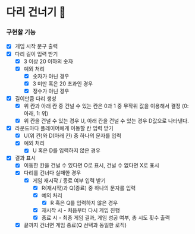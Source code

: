 # 다리 건너기 🌉

### 구현할 기능

- [X] 게임 시작 문구 출력
- [X] 다리 길이 입력 받기
  - [X] 3 이상 20 이하의 숫자
  - [X] 예외 처리
    - [X] 숫자가 아닌 경우
    - [X] 3 미만 혹은 20 초과인 경우
    - [X] 정수가 아닌 경우
- [X] 길이만큼 다리 생성
  - [X] 위 칸과 아래 칸 중 건널 수 있는 칸은 0과 1 중 무작위 값을 이용해서 결정 (0: 아래, 1: 위)
  - [X] 위 칸을 건널 수 있는 경우 U, 아래 칸을 건널 수 있는 경우 D값으로 나타낸다.
- [X] 라운드마다 플레이어에게 이동할 칸 입력 받기
  - [X] U(위 칸)와 D(아래 칸) 중 하나의 문자를 입력
  - [X] 예외 처리
    - [X] U 혹은 D를 입력하지 않은 경우
- [X] 결과 표시
  - [X] 이동한 칸을 건널 수 있다면 O로 표시, 건널 수 없다면 X로 표시
  - [X] 다리를 건너다 실패한 경우
    - [X] 게임 재시작 / 종료 여부 입력 받기
      - [X] R(재시작)과 Q(종료) 중 하나의 문자를 입력
      - [X] 예외 처리
        - [X] R 혹은 Q를 입력하지 않은 경우
      - [X] 재시작 시 - 처음부터 다시 게임 진행
      - [X] 종료 시 - 최종 게임 결과, 게임 성공 여부, 총 시도 횟수 출력
  - [X] 끝까지 건너면 게임 종료(Q 선택과 동일한 로직)